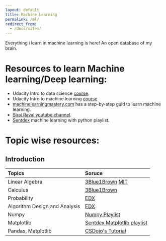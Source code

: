 ```yaml
---
layout: default
title: Machine Learning
permalink: /ml/
redirect_from:
  - /docs/sites/
---
```

Everything i learn in machine learning is here! An open database of my brain.

# Resources to learn Machine learning/Deep learning:

*  Udacity Intro to data science [course](https://in.udacity.com/course/intro-to-data-science--ud359).
*  Udacity Intro to machine learning [course](https://in.udacity.com/course/intro-to-machine-learning--ud120-india)
*  [machinelearningmastery.com](https://machinelearningmastery.com/start-here/) has a step-by-step guid to learn machine learning.
*  [Siraj Raval youtube channel](https://www.youtube.com/channel/UCWN3xxRkmTPmbKwht9FuE5A).
*  [Sentdex](https://www.youtube.com/playlist?list=PLQVvvaa0QuDfKTOs3Keq_kaG2P55YRn5v) machine learning with python playlist.

# Topic wise resources:
## Introduction
| Topics       | Soruce           |
|:-------------|:-----------------|
| Linear Algebra | [3Blue1Brown](https://www.youtube.com/watch?v=kjBOesZCoqc&index=1&list=PLZHQObOWTQDPD3MizzM2xVFitgF8hE_ab) [MIT](https://ocw.mit.edu/courses/mathematics/18-06-linear-algebra-spring-2010/) |
| Calculus | [3Blue1Brown](https://www.youtube.com/playlist?list=PLZHQObOWTQDMsr9K-rj53DwVRMYO3t5Yr) |
| Probability | [EDX](https://www.edx.org/course/introduction-probability-science-mitx-6-041x-2) |
| Algorithm Design and Analysis | [EDX](https://www.edx.org/course/algorithm-design-analysis-pennx-sd3x) |
| Numpy         | [Numpy Playlist](https://www.youtube.com/watch?v=BrZ5OoYzfN8&index=3&list=PLxgDUj5eygKmlhteKFiXIIhdqmdD2TwVM) |
| Matplotlib    | [Sentdex Matplotlib playlist](https://www.youtube.com/watch?v=q7Bo_J8x_dw&list=PLQVvvaa0QuDfefDfXb9Yf0la1fPDKluPF) |
| Pandas, Matplotlib | [CSDojo's Tutorial](https://www.youtube.com/watch?v=a9UrKTVEeZA) |
